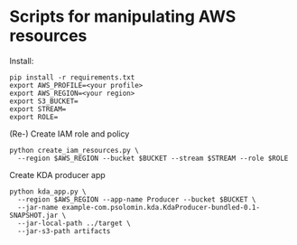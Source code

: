# Scripts for manipulating AWS resources

Install:

```
pip install -r requirements.txt
export AWS_PROFILE=<your profile>
export AWS_REGION=<your region>
export S3_BUCKET=
export STREAM=
export ROLE=
```

(Re-) Create IAM role and policy

```
python create_iam_resources.py \
  --region $AWS_REGION --bucket $BUCKET --stream $STREAM --role $ROLE
```

Create KDA producer app

```
python kda_app.py \
  --region $AWS_REGION --app-name Producer --bucket $BUCKET \
  --jar-name example-com.psolomin.kda.KdaProducer-bundled-0.1-SNAPSHOT.jar \
  --jar-local-path ../target \
  --jar-s3-path artifacts
```
